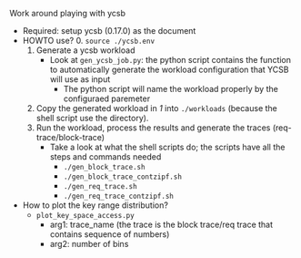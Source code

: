 Work around playing with ycsb

* Required: setup ycsb (0.17.0) as the document
* HOWTO use?
    0. `source ./ycsb.env`
    1. Generate a ycsb workload
        * Look at `gen_ycsb_job.py`: the python script contains the function to automatically generate
            the workload configuration that YCSB will use as input
            * The python script will name the workload properly by the configuraed paremeter
    2. Copy the generated workload in *1* into `./workloads` (because the shell script use the directory).
    3. Run the workload, process the results and generate the traces (req-trace/block-trace)
        * Take a look at what the shell scripts do; the scripts have all the steps and commands needed
            * `./gen_block_trace.sh`
            * `./gen_block_trace_contzipf.sh`
            * `./gen_req_trace.sh`
            * `./gen_req_trace_contzipf.sh`
* How to plot the key range distribution?
    * `plot_key_space_access.py`
        * arg1: trace_name (the trace is the block trace/req trace that contains sequence of numbers)
        * arg2: number of bins
